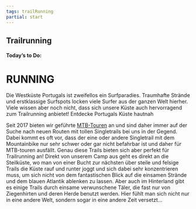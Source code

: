 ```yaml
---
tags: trailRunning
partial: start
---
```


## Trailrunning

#### Today’s to Do:

# RUNNING

Die Westküste Portugals ist zweifellos ein Surfparadies. Traumhafte Strände und erstklassige Surfspots locken viele Surfer aus der ganzen Welt hierher. Viele wissen aber noch nicht, dass sich unsere Küste auch hervorragend zum Trailrunning anbietet!
Entdecke Portugals Küste hautnah

Seit 2017 bieten wir geführte [MTB-Touren]({{links.de.mountainBike.path}}) an und sind daher immer auf der Suche nach neuen Routen mit tollen Singletrails bei uns in der Gegend. Dabei kommt es oft vor, dass der eine oder andere Singletrail mit dem Mountainbike nur sehr schwer oder gar nicht befahrbar ist und daher für MTB-touren ausfällt. Genau diese Trails bieten sich aber perfekt für Trailrunning an! Direkt von unserem Camp aus geht es direkt an die Steilküste, wo man von einer Bucht zur nächsten über steile und felsige Trails die Küste rauf und runter joggt und sich dabei sehr konzentrieren muss, um sich nicht von dem fantastischen Blick auf die einsamen Strände und dem blauen Atlantik ablenken zu lassen. Aber auch im Hinterland gibt es einige Trails durch einsame verwunschene Täler, die fast nur von Ziegenhirten und deren Herde benutzt werden. Hier fühlt man sich nicht nur in eine andere Welt, sondern sogar in eine andere Zeit versetzt…